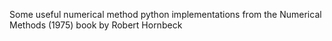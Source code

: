 Some useful numerical method python implementations from the Numerical Methods (1975) book by Robert Hornbeck

